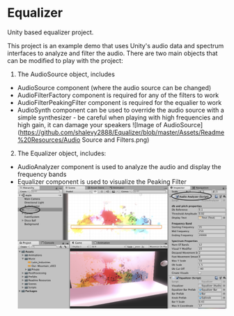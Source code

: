 # Equalizer
Unity based equalizer project.

This project is an example demo that uses Unity's audio data and spectrum interfaces to analyze and filter the audio. There are two main objects that can be modified to play with the project:

1. The AudioSource object, includes
  - AudioSource component (where the audio source can be changed)
  - AudioFilterFactory component is required for any of the filters to work
  - AudioFilterPeakingFilter component is required for the equalier to work
  - AudioSynth component can be used to override the audio source with a simple synthesizer - be careful when playing with high frequencies and high gain, it can damage your speakers
  ![Image of AudioSource](https://github.com/shalevy2888/Equalizer/blob/master/Assets/Readme%20Resources/Audio Source and Filters.png)

2. The Equalizer object, includes:
  - AudioAnalyzer component is used to analyze the audio and display the frequency bands
  - Equalizer component is used to visualize the Peaking Filter
  ![Image of AudioSource](https://github.com/shalevy2888/Equalizer/blob/master/Assets/Readme%20Resources/Equalizer.png)

